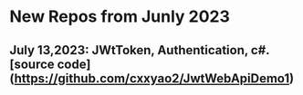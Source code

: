 # New Repos from Junly 2023
## July 13,2023: JWtToken, Authentication, c#. [source code] (https://github.com/cxxyao2/JwtWebApiDemo1)
